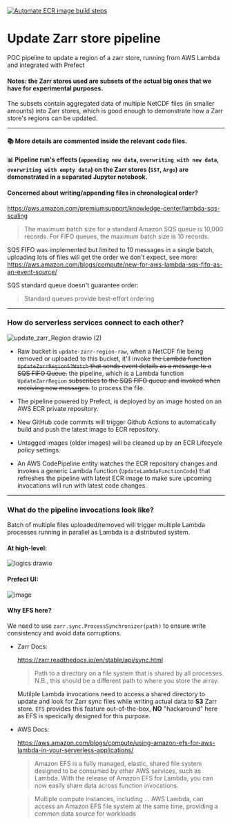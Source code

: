 [![Automate ECR image build steps](https://github.com/vietnguyengit/update_zarr_region/actions/workflows/ecr-build.yml/badge.svg)](https://github.com/vietnguyengit/update_zarr_region/actions/workflows/ecr-build.yml)

# Update Zarr store pipeline
POC pipeline to update a region of a zarr store, running from AWS Lambda and integrated with Prefect

#### Notes: the Zarr stores used are subsets of the actual big ones that we have for experimental purposes.

The subsets contain aggregated data of multiple NetCDF files (in smaller amounts) into Zarr stores, which is good enough to demonstrate how a Zarr store's regions can be updated.

---

#### :books: More details are commented inside the relevant code files.

#### :bar_chart: Pipeline run's effects (`appending new data`, `overwriting with new data`, `overwriting with empty data`) on the Zarr stores (`SST`, `Argo`) are demonstrated in a separated Jupyter notebook.

#### Concerned about writing/appending files in chronological order?

https://aws.amazon.com/premiumsupport/knowledge-center/lambda-sqs-scaling

> The maximum batch size for a standard Amazon SQS queue is 10,000 records. For FIFO queues, the maximum batch size is 10 records.

SQS FIFO was implemented but limited to 10 messages in a single batch, uploading lots of files will get the order we don't expect, see more: https://aws.amazon.com/blogs/compute/new-for-aws-lambda-sqs-fifo-as-an-event-source/

SQS standard queue doesn't guarantee order:

> Standard queues provide best-effort ordering

---

### How do serverless services connect to each other?

![update_zarr_Region drawio (2)](https://user-images.githubusercontent.com/26201635/198423280-f34d2838-f0db-4ab1-a43c-8565b6f2b96e.png)

- Raw bucket is `update-zarr-region-raw`, when a NetCDF file being removed or uploaded to this bucket, it'll invoke ~~the Lambda function `UpdateZarrRegionS3Watch` that sends event details as a message to a SQS FIFO Queue.~~ the pipeline, which is a Lambda function `UpdateZarrRegion` ~~subscribes to the SQS FIFO queue and invoked when receiving new messages.~~ to process the file.

- The pipeline powered by Prefect, is deployed by an image hosted on an AWS ECR private repository.

- New GitHub code commits will trigger Github Actions to automatically build and push the latest image to ECR repository.

- Untagged images (older images) will be cleaned up by an ECR Lifecycle policy settings.

- An AWS CodePipeline entity watches the ECR repository changes and invokes a generic Lambda function (`UpdateLambdaFunctionCode`) that refreshes the pipeline with latest ECR image to make sure upcoming invocations will run with latest code changes.

---

### What do the pipeline invocations look like?

Batch of multiple files uploaded/removed will trigger multiple Lambda processes running in parallel as Lambda is a distributed system.

#### At high-level:

![logics drawio](https://user-images.githubusercontent.com/26201635/198423340-31db0cbc-37ad-469e-9fb4-405563ddcf05.png)

#### Prefect UI:

![image](https://user-images.githubusercontent.com/26201635/198177692-c8daff39-94e3-4834-ab1f-d45f30449e19.png)

#### Why EFS here?

We need to use `zarr.sync.ProcessSynchronizer(path)` to ensure write consistency and avoid data corruptions.

* Zarr Docs:

  https://zarr.readthedocs.io/en/stable/api/sync.html

  > Path to a directory on a file system that is shared by all processes. N.B., this should be a different path to where you store the array.

  Mutilple Lambda invocations need to access a shared directory to update and look for Zarr sync files while writing actual data to **S3** Zarr store. `EFS` provides this feature out-of-the-box, **NO** "hackaround" here as EFS is specically designed for this purpose.

* AWS Docs:

  https://aws.amazon.com/blogs/compute/using-amazon-efs-for-aws-lambda-in-your-serverless-applications/

  > Amazon EFS is a fully managed, elastic, shared file system designed to be consumed by other AWS services, such as Lambda. With the release of Amazon EFS for Lambda, you can now easily share data across function invocations.

  > Multiple compute instances, including ... AWS Lambda, can access an Amazon EFS file system at the same time, providing a common data source for workloads
